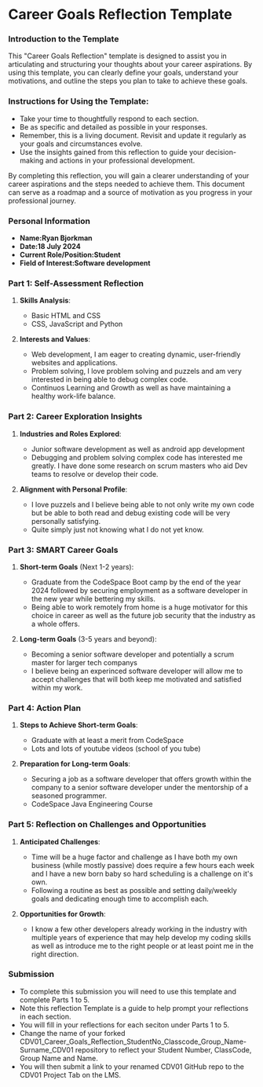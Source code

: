 
# Career Goals Reflection Template

### Introduction to the Template

This "Career Goals Reflection" template is designed to assist you in articulating and structuring your thoughts about your career aspirations. By using this template, you can clearly define your goals, understand your motivations, and outline the steps you plan to take to achieve these goals.

### Instructions for Using the Template:

- Take your time to thoughtfully respond to each section.
- Be as specific and detailed as possible in your responses.
- Remember, this is a living document. Revisit and update it regularly as your goals and circumstances evolve.
- Use the insights gained from this reflection to guide your decision-making and actions in your professional development.

By completing this reflection, you will gain a clearer understanding of your career aspirations and the steps needed to achieve them. This document can serve as a roadmap and a source of motivation as you progress in your professional journey.

### Personal Information

- **Name:Ryan Bjorkman**
- **Date:18 July 2024**
- **Current Role/Position:Student**
- **Field of Interest:Software development**

### Part 1: Self-Assessment Reflection

1. **Skills Analysis**:
    
    - Basic HTML and CSS
    - CSS, JavaScript and Python
2. **Interests and Values**:
    
    - Web development, I am eager to creating dynamic, user-friendly websites and applications.
    - Problem solving, I love problem solving and puzzels and am very interested in being able to debug complex code.
    - Continuos Learning and Growth as well as have maintaining a healthy work-life balance.

### Part 2: Career Exploration Insights

1. **Industries and Roles Explored**:
    
    - Junior software development as well as android app development
    - Debugging and problem solving complex code has interested me greatly. I have done some research on scrum masters who aid Dev teams to resolve or develop their code.
    
2. **Alignment with Personal Profile**:
    
    - I love puzzels and I believe being able to not only write my own code but be able to both read and debug existing code will be very personally satisfying.
    - Quite simply just not knowing what I do not yet know.

### Part 3: SMART Career Goals

1. **Short-term Goals** (Next 1-2 years):
    
    - Graduate from the CodeSpace Boot camp by the end of the year 2024 followed by securing employment as a software developer in the new year while bettering my skills.
    - Being able to work remotely from home is a huge motivator for this choice in career as well as the future job security that the industry as a whole offers.
    
2. **Long-term Goals** (3-5 years and beyond):
    
    - Becoming a senior software developer and potentially a scrum master for larger tech companys
    - I believe being an experinced software developer will allow me to accept challenges that will both keep me motivated and satisfied within my work.

### Part 4: Action Plan

1. **Steps to Achieve Short-term Goals**:
    
    - Graduate with at least a merit from CodeSpace
    - Lots and lots of youtube videos (school of you tube)
2. **Preparation for Long-term Goals**:
    
    - Securing a job as a software developer that offers growth within the company to a senior software developer under the mentorship of a seasoned programmer.
    - CodeSpace Java Engineering Course

### Part 5: Reflection on Challenges and Opportunities

1. **Anticipated Challenges**:
    
    - Time will be a huge factor and challenge as I have both my own business (while mostly passive) does require a few hours each week and I have a new born baby so hard scheduling is a challenge on it's own.
    - Following a routine as best as possible and setting daily/weekly goals and dedicating enough time to accomplish each.
      
2. **Opportunities for Growth**:
    
    - I know a few other developers already working in the industry with multiple years of experience that may help develop my coding skills as well as introduce me to the right people or at least point me in the right direction.
   

### Submission

- To complete this submission you will need to use this template and complete Parts 1 to 5.
- Note this reflection Template is a guide to help prompt your reflections in each section.
- You will fill in your reflections for each seciton under Parts 1 to 5.
- Change the name of your forked CDV01_Career_Goals_Reflection_StudentNo_Classcode_Group_Name-Surname_CDV01 repository to reflect your Student Number, ClassCode, Group Name and Name.
- You will then submit a link to your renamed CDV01 GitHub repo to the CDV01 Project Tab on the LMS.


